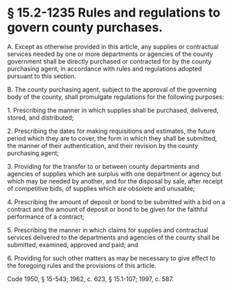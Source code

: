 # § 15.2-1235 Rules and regulations to govern county purchases.

<p>A. Except as otherwise provided in this article, any supplies or contractual services needed by one or more departments or agencies of the county government shall be directly purchased or contracted for by the county purchasing agent, in accordance with rules and regulations adopted pursuant to this section.</p><p>B. The county purchasing agent, subject to the approval of the governing body of the county, shall promulgate regulations for the following purposes:</p><p>1. Prescribing the manner in which supplies shall be purchased, delivered, stored, and distributed;</p><p>2. Prescribing the dates for making requisitions and estimates, the future period which they are to cover, the form in which they shall be submitted, the manner of their authentication, and their revision by the county purchasing agent;</p><p>3. Providing for the transfer to or between county departments and agencies of supplies which are surplus with one department or agency but which may be needed by another, and for the disposal by sale, after receipt of competitive bids, of supplies which are obsolete and unusable;</p><p>4. Prescribing the amount of deposit or bond to be submitted with a bid on a contract and the amount of deposit or bond to be given for the faithful performance of a contract;</p><p>5. Prescribing the manner in which claims for supplies and contractual services delivered to the departments and agencies of the county shall be submitted, examined, approved and paid; and</p><p>6. Providing for such other matters as may be necessary to give effect to the foregoing rules and the provisions of this article.</p><p>Code 1950, § 15-543; 1962, c. 623, § 15.1-107; 1997, c. 587.</p>